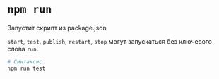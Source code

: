 # `npm run`

Запустит скрипт из package.json

`start`, `test`, `publish`, `restart`, `stop` могут запускаться без ключевого слова `run`.

```bash
# Синтаксис.
npm run test
```
